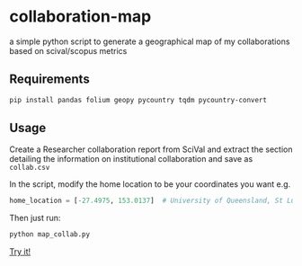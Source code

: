 # collaboration-map
a simple python script to generate a geographical map of my collaborations based on scival/scopus metrics

## Requirements
```bash
pip install pandas folium geopy pycountry tqdm pycountry-convert
```

## Usage
Create a Researcher collaboration report from SciVal and extract the section detailing the information on institutional collaboration and save as `collab.csv`

In the script, modify the home location to be your coordinates you want e.g. 

```python
home_location = [-27.4975, 153.0137]  # University of Queensland, St Lucia
```

Then just run:
```bash
python map_collab.py
```

[Try it!](https://tuonglab.github.io/collaboration-map/scival_collaboration_map.html)
